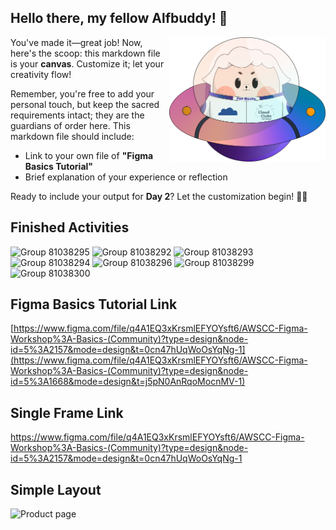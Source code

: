 ## Hello there, my fellow Alfbuddy! 💖

<img align="right" width="250px" src="../../assets/alf/alf-ufo.png">

You've made it—great job! Now, here's the scoop: this markdown file is your **canvas**. Customize it; let your creativity flow!

Remember, you're free to add your personal touch, but keep the sacred requirements intact; they are the guardians of order here. This markdown file should include:
- Link to your own file of **"Figma Basics Tutorial"**
- Brief explanation of your experience or reflection

Ready to include your output for **Day 2**? Let the customization begin! 🚀✨

<!-- You may now delete and modify the content of this file -->

## Finished Activities
![Group 81038295](https://github.com/vang-o-gh/AWSCC-CodeQuest-UI-UX/assets/143880834/46377c0f-0bb2-494c-8607-baf7ed5a91a2)
![Group 81038292](https://github.com/vang-o-gh/AWSCC-CodeQuest-UI-UX/assets/143880834/08ddbce3-2f8e-4493-9a5f-c91327b6b082)
![Group 81038293](https://github.com/vang-o-gh/AWSCC-CodeQuest-UI-UX/assets/143880834/c03383a2-1f98-490e-b74f-b13ffc9a0796)
![Group 81038294](https://github.com/vang-o-gh/AWSCC-CodeQuest-UI-UX/assets/143880834/6e658e3d-6dfc-4397-994c-0a3a4386bc32)
![Group 81038296](https://github.com/vang-o-gh/AWSCC-CodeQuest-UI-UX/assets/143880834/d3fa7911-b2e0-479f-8e12-00c0f27b7321)
![Group 81038299](https://github.com/vang-o-gh/AWSCC-CodeQuest-UI-UX/assets/143880834/2d8ad5ee-bc06-4867-889c-6ec2dccfc4f6)
![Group 81038300](https://github.com/vang-o-gh/AWSCC-CodeQuest-UI-UX/assets/143880834/1fb9a525-c80d-4843-b77a-7df5d905733e)

## Figma Basics Tutorial Link
[https://www.figma.com/file/q4A1EQ3xKrsmlEFYOYsft6/AWSCC-Figma-Workshop%3A-Basics-(Community)?type=design&node-id=5%3A2157&mode=design&t=0cn47hUqWoOsYqNg-1](https://www.figma.com/file/q4A1EQ3xKrsmlEFYOYsft6/AWSCC-Figma-Workshop%3A-Basics-(Community)?type=design&node-id=5%3A1668&mode=design&t=j5pN0AnRqoMocnMV-1)

## Single Frame Link
https://www.figma.com/file/q4A1EQ3xKrsmlEFYOYsft6/AWSCC-Figma-Workshop%3A-Basics-(Community)?type=design&node-id=5%3A2157&mode=design&t=0cn47hUqWoOsYqNg-1

## Simple Layout
![Product page](https://github.com/vang-o-gh/AWSCC-CodeQuest-UI-UX/assets/143880834/c82a158f-9dc0-4faf-bf40-dc7568c92b00)

